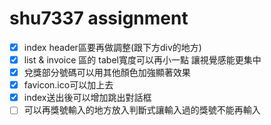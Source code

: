 # shu7337 assignment

<!-- 先把功能做出來再來做最後的css好嗎大哥 -->





- [x] index header區要再做調整(跟下方div的地方)
- [x] list & invoice 區的 tabel寬度可以再小一點 讓視覺感能更集中
- [x] 兌獎部分號碼可以用其他顏色加強顯著效果
- [x] favicon.ico可以加上去 
- [x] index送出後可以增加跳出對話框 
- [ ] 可以再獎號輸入的地方放入判斷式讓輸入過的獎號不能再輸入
